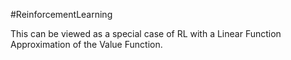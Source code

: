 #ReinforcementLearning 

This can be viewed as a special case of RL with a Linear Function Approximation of the Value Function. 